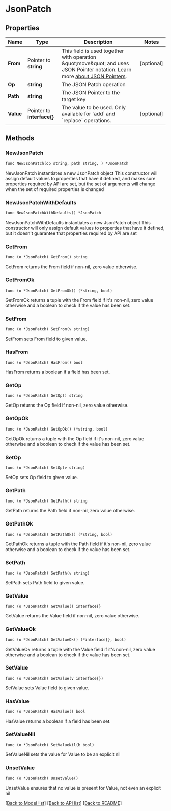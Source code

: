 # JsonPatch

## Properties

Name | Type | Description | Notes
------------ | ------------- | ------------- | -------------
**From** | Pointer to **string** | This field is used together with operation \&quot;move\&quot; and uses JSON Pointer notation.  Learn more [about JSON Pointers](https://datatracker.ietf.org/doc/html/rfc6901#section-5). | [optional] 
**Op** | **string** | The JSON Patch operation | 
**Path** | **string** | The JSON Pointer to the target key | 
**Value** | Pointer to **interface{}** | The value to be used. Only available for &#x60;add&#x60; and &#x60;replace&#x60; operations. | [optional] 

## Methods

### NewJsonPatch

`func NewJsonPatch(op string, path string, ) *JsonPatch`

NewJsonPatch instantiates a new JsonPatch object
This constructor will assign default values to properties that have it defined,
and makes sure properties required by API are set, but the set of arguments
will change when the set of required properties is changed

### NewJsonPatchWithDefaults

`func NewJsonPatchWithDefaults() *JsonPatch`

NewJsonPatchWithDefaults instantiates a new JsonPatch object
This constructor will only assign default values to properties that have it defined,
but it doesn't guarantee that properties required by API are set

### GetFrom

`func (o *JsonPatch) GetFrom() string`

GetFrom returns the From field if non-nil, zero value otherwise.

### GetFromOk

`func (o *JsonPatch) GetFromOk() (*string, bool)`

GetFromOk returns a tuple with the From field if it's non-nil, zero value otherwise
and a boolean to check if the value has been set.

### SetFrom

`func (o *JsonPatch) SetFrom(v string)`

SetFrom sets From field to given value.

### HasFrom

`func (o *JsonPatch) HasFrom() bool`

HasFrom returns a boolean if a field has been set.

### GetOp

`func (o *JsonPatch) GetOp() string`

GetOp returns the Op field if non-nil, zero value otherwise.

### GetOpOk

`func (o *JsonPatch) GetOpOk() (*string, bool)`

GetOpOk returns a tuple with the Op field if it's non-nil, zero value otherwise
and a boolean to check if the value has been set.

### SetOp

`func (o *JsonPatch) SetOp(v string)`

SetOp sets Op field to given value.


### GetPath

`func (o *JsonPatch) GetPath() string`

GetPath returns the Path field if non-nil, zero value otherwise.

### GetPathOk

`func (o *JsonPatch) GetPathOk() (*string, bool)`

GetPathOk returns a tuple with the Path field if it's non-nil, zero value otherwise
and a boolean to check if the value has been set.

### SetPath

`func (o *JsonPatch) SetPath(v string)`

SetPath sets Path field to given value.


### GetValue

`func (o *JsonPatch) GetValue() interface{}`

GetValue returns the Value field if non-nil, zero value otherwise.

### GetValueOk

`func (o *JsonPatch) GetValueOk() (*interface{}, bool)`

GetValueOk returns a tuple with the Value field if it's non-nil, zero value otherwise
and a boolean to check if the value has been set.

### SetValue

`func (o *JsonPatch) SetValue(v interface{})`

SetValue sets Value field to given value.

### HasValue

`func (o *JsonPatch) HasValue() bool`

HasValue returns a boolean if a field has been set.

### SetValueNil

`func (o *JsonPatch) SetValueNil(b bool)`

 SetValueNil sets the value for Value to be an explicit nil

### UnsetValue
`func (o *JsonPatch) UnsetValue()`

UnsetValue ensures that no value is present for Value, not even an explicit nil

[[Back to Model list]](../README.md#documentation-for-models) [[Back to API list]](../README.md#documentation-for-api-endpoints) [[Back to README]](../README.md)


